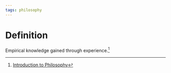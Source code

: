 ```yaml
---
tags: philosophy
---
```


# Definition

Empirical knowledge gained through experience.[^1]

[^1]: [Introduction to Philosophy](zotero://open-pdf/library/items/M84L5RRJ?page=216)